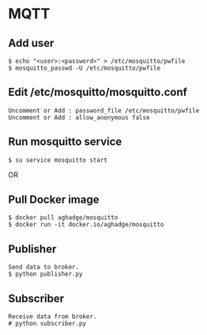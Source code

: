 # MQTT


Add user
---------

	$ echo "<user>:<password>" > /etc/mosquitto/pwfile
	$ mosquitto_passwd -U /etc/mosquitto/pwfile
	    
		  
Edit /etc/mosquitto/mosquitto.conf
----------------------------------

	Uncomment or Add : password_file /etc/mosquitto/pwfile
	Uncomment or Add : allow_anonymous false


Run mosquitto service
---------------------

	$ su service mosquitto start


OR


Pull Docker image
-----------------
	$ docker pull aghadge/mosquitto
	$ docker run -it docker.io/aghadge/mosquitto


Publisher
----------

	Send data to broker.
	$ python publisher.py


Subscriber
----------

	Receive data from broker.
	# python subscriber.py


